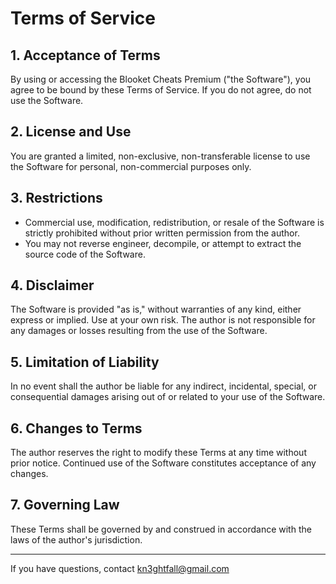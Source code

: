 # Terms of Service

## 1. Acceptance of Terms  
By using or accessing the Blooket Cheats Premium ("the Software"), you agree to be bound by these Terms of Service. If you do not agree, do not use the Software.

## 2. License and Use  
You are granted a limited, non-exclusive, non-transferable license to use the Software for personal, non-commercial purposes only.

## 3. Restrictions  
- Commercial use, modification, redistribution, or resale of the Software is strictly prohibited without prior written permission from the author.  
- You may not reverse engineer, decompile, or attempt to extract the source code of the Software.

## 4. Disclaimer  
The Software is provided "as is," without warranties of any kind, either express or implied. Use at your own risk. The author is not responsible for any damages or losses resulting from the use of the Software.

## 5. Limitation of Liability  
In no event shall the author be liable for any indirect, incidental, special, or consequential damages arising out of or related to your use of the Software.

## 6. Changes to Terms  
The author reserves the right to modify these Terms at any time without prior notice. Continued use of the Software constitutes acceptance of any changes.

## 7. Governing Law  
These Terms shall be governed by and construed in accordance with the laws of the author's jurisdiction.

---

If you have questions, contact kn3ghtfall@gmail.com
